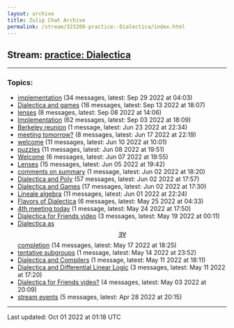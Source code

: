 ```yaml
---
layout: archive
title: Zulip Chat Archive
permalink: /stream/323208-practice:-Dialectica/index.html
---
```


## Stream: [practice: Dialectica](https://mattecapu.github.io/ct-zulip-archive/stream/323208-practice:-Dialectica/index.html)
---

### Topics:

* [implementation](topic/topic_implementation.html) (34 messages, latest: Sep 29 2022 at 04:03)
* [Dialectica and games](topic/topic_Dialectica.20and.20games.html) (16 messages, latest: Sep 13 2022 at 18:07)
* [lenses](topic/topic_lenses.html) (8 messages, latest: Sep 08 2022 at 14:06)
* [Implementation](topic/topic_Implementation.html) (62 messages, latest: Sep 03 2022 at 18:09)
* [Berkeley reunion](topic/topic_Berkeley.20reunion.html) (1 message, latest: Jun 23 2022 at 22:34)
* [meeting tomorrow?](topic/topic_meeting.20tomorrow.3F.html) (8 messages, latest: Jun 17 2022 at 22:19)
* [welcome](topic/topic_welcome.html) (11 messages, latest: Jun 10 2022 at 10:01)
* [puzzles](topic/topic_puzzles.html) (11 messages, latest: Jun 08 2022 at 19:51)
* [Welcome](topic/topic_Welcome.html) (6 messages, latest: Jun 07 2022 at 19:55)
* [Lenses](topic/topic_Lenses.html) (15 messages, latest: Jun 05 2022 at 19:42)
* [comments on summary](topic/topic_comments.20on.20summary.html) (1 message, latest: Jun 02 2022 at 18:20)
* [Dialectica and Poly](topic/topic_Dialectica.20and.20Poly.html) (57 messages, latest: Jun 02 2022 at 17:57)
* [Dialectica and Games](topic/topic_Dialectica.20and.20Games.html) (17 messages, latest: Jun 02 2022 at 17:30)
* [Lineale algebra](topic/topic_Lineale.20algebra.html) (11 messages, latest: Jun 01 2022 at 22:24)
* [Flavors of Dialectica](topic/topic_Flavors.20of.20Dialectica.html) (6 messages, latest: May 25 2022 at 04:33)
* [4th meeting today](topic/topic_4th.20meeting.20today.html) (1 message, latest: May 24 2022 at 17:50)
* [Dialectica for Friends video](topic/topic_Dialectica.20for.20Friends.20video.html) (3 messages, latest: May 19 2022 at 00:11)
* [Dialectica as $$\exists\forall$$ completion](topic/topic_Dialectica.20as.20.24.24.5Cexists.5Cforall.24.24.20completion.html) (14 messages, latest: May 17 2022 at 18:25)
* [tentative subgroups](topic/topic_tentative.20subgroups.html) (1 message, latest: May 14 2022 at 23:52)
* [Dialectica and Compilers](topic/topic_Dialectica.20and.20Compilers.html) (1 message, latest: May 11 2022 at 18:11)
* [Dialectica and Differential Linear Logic](topic/topic_Dialectica.20and.20Differential.20Linear.20Logic.html) (3 messages, latest: May 11 2022 at 17:20)
* [Dialectica for Friends video?](topic/topic_Dialectica.20for.20Friends.20video.3F.html) (4 messages, latest: May 03 2022 at 20:09)
* [stream events](topic/topic_stream.20events.html) (5 messages, latest: Apr 28 2022 at 20:15)

<hr><p>Last updated: Oct 01 2022 at 01:18 UTC</p>